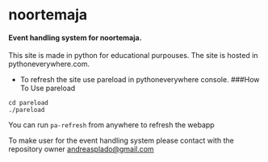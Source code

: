 # noortemaja

#### Event handling system for noortemaja.

This site is made in python for educational purpouses. The site is hosted in pythoneverywhere.com.


* To refresh the site use pareload in pythoneverywhere console.
###How To Use pareload

```
cd pareload
./pareload

```
You can run 
    ```
    pa-refresh
    ``` from anywhere to refresh the webapp


To make user for the event handling system please contact with the repository owner andreasplado@gmail.com
